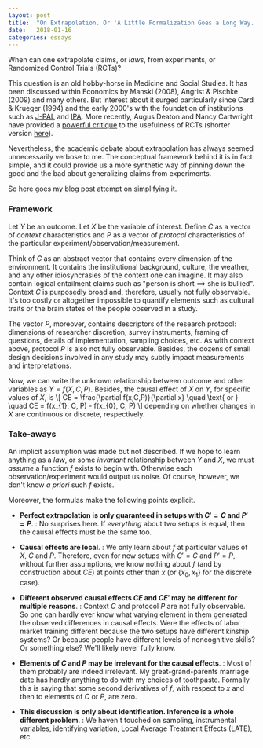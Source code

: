 ```yaml
---
layout: post
title:  "On Extrapolation. Or 'A Little Formalization Goes a Long Way.'"
date:   2018-01-16
categories: essays
---
```


When can one extrapolate claims, or _laws_, from experiments, or Randomized Control Trials (RCTs)?

This question is an old hobby-horse in Medicine and Social Studies. It has been discussed within Economics by Manski (2008), Angrist & Pischke (2009) and many others. But interest about it surged particularly since Card & Krueger (1994) and the early 2000's with the foundation of institutions such as [J-PAL](https://www.povertyactionlab.org) and [IPA](https://www.poverty-action.org/). More recently, Augus Deaton and Nancy Cartwright have provided a [powerful critique](http://www.sciencedirect.com/science/article/pii/S0277953617307359?via%3Dihub) to the usefulness of RCTs (shorter version [here](http://voxeu.org/article/limitations-randomised-controlled-trials)).

Nevertheless, the academic debate about extrapolation has always seemed unnecessarily verbose to me. The conceptual framework behind it is in fact simple, and it could provide us a more synthetic way of pinning down the good and the bad about generalizing claims from experiments.

So here goes my blog post attempt on simplifying it.


### Framework

Let $Y$ be an outcome. Let $X$ be the variable of interest. Define $C$ as a vector of _context_ characteristics and $P$ as a vector of _protocol_ characteristics of the particular experiment/observation/measurement.

Think of $C$ as an abstract vector that contains every dimension of the environment. It contains the institutional background, culture, the weather, and any other idiosyncrasies of the context one can imagine. It may also contain logical entailment claims such as "person is short $\implies$ she is bullied". Context $C$ is purposedly broad and, therefore, usually not fully observable. It's too costly or altogether impossible to quantify elements such as cultural traits or the brain states of the people observed in a study.

The vector $P$, moreover, contains descriptors of the research protocol: dimensions of researcher discretion, survey instruments, framing of questions, details of implementation, sampling choices, etc. As with context above, protocol $P$ is also not fully observable. Besides, the dozens of small design decisions involved in any study may subtly impact measurements and interpretations.

Now, we can write the unknown relationship between outcome and other variables as $Y = f(X, C, P)$. Besides, the causal effect of $X$ on $Y$, for specific values of $X$, is \\[ CE = \frac{\partial f(x,C,P)}{\partial x} \quad \text{ or } \quad CE = f(x_{1}, C, P) - f(x_{0}, C, P) \\] depending on whether changes in $X$ are continuous or discrete, respectively.

### Take-aways

An implicit assumption was made but not described. If we hope to learn anything as a _law_, or some _invariant_ relationship between $Y$ and $X$, we must _assume_ a function $f$ exists to begin with. Otherwise each observation/experiment would output us noise. Of course, however, we don't know _a priori_ such $f$ exists.

Moreover, the formulas make the following points explicit.

- **Perfect extrapolation is only guaranteed in setups with $C' = C$ and $P' = P$**.
: No surprises here. If _everything_ about two setups is equal, then the causal effects must be the same too.

- **Causal effects are local**.
: We only learn about $f$ at particular values of $X$, $C$ and $P$. Therefore, even for new setups with $C' = C$ and $P' = P$, without further assumptions, we know nothing about $f$ (and by construction about $CE$) at points other than $x$ (or \{$x_{0},x_{1}$\} for the discrete case).

- **Different observed causal effects $CE$ and $CE'$ may be different for multiple reasons**.
: Context $C$ and protocol $P$ are not fully observable. So one can hardly ever know what varying element in them generated the observed differences in causal effects. Were the effects of labor market training different because the two setups have different kinship systems? Or because people have different levels of noncognitive skills? Or something else? We'll likely never fully know.

- **Elements of $C$ and $P$ may be irrelevant for the causal effects**.
: Most of them probably are indeed irrelevant. My great-grand-parents marriage date has hardly anything to do with my choices of toothpaste. Formally this is saying that some second derivatives of $f$, with respect to $x$ and then to elements of $C$ or $P$, are zero.

- **This discussion is only about identification. Inference is a whole different problem**.
: We haven't touched on sampling, instrumental variables, identifying variation, Local Average Treatment Effects (LATE), etc.
